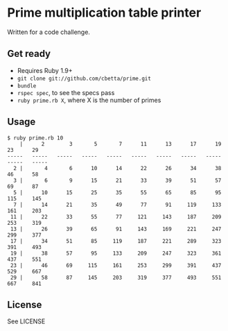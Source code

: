 # Prime multiplication table printer

Written for a code challenge.

## Get ready

* Requires Ruby 1.9+
* `git clone git://github.com/cbetta/prime.git`
* `bundle`
* `rspec spec`, to see the specs pass
* `ruby prime.rb X`, where X is the number of primes

## Usage

```
$ ruby prime.rb 10
    |      2	    3	    5	    7	   11	   13	   17	   19	   23	   29
-----	-----	-----	-----	-----	-----	-----	-----	-----	-----	-----
  2 |	    4	    6	   10	   14	   22	   26	   34	   38	   46	   58
  3 |	    6	    9	   15	   21	   33	   39	   51	   57	   69	   87
  5 |	   10	   15	   25	   35	   55	   65	   85	   95	  115	  145
  7 |	   14	   21	   35	   49	   77	   91	  119	  133	  161	  203
 11 |	   22	   33	   55	   77	  121	  143	  187	  209	  253	  319
 13 |	   26	   39	   65	   91	  143	  169	  221	  247	  299	  377
 17 |	   34	   51	   85	  119	  187	  221	  289	  323	  391	  493
 19 |	   38	   57	   95	  133	  209	  247	  323	  361	  437	  551
 23 |	   46	   69	  115	  161	  253	  299	  391	  437	  529	  667
 29 |	   58	   87	  145	  203	  319	  377	  493	  551	  667	  841
```

## License

See LICENSE
